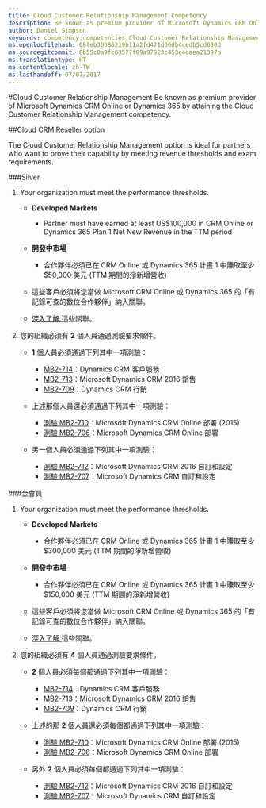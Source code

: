 ```yaml
---
title: Cloud Customer Relationship Management Competency
description: Be known as premium provider of Microsoft Dynamics CRM Online or Dynamics 365 by attaining the Cloud Customer Relationship Management competency.
author: Daniel Simpson
keywords: competency,competencies,Cloud Customer Relationship Management
ms.openlocfilehash: 08feb30386219b11a2fd471d66db4cedb5cd680d
ms.sourcegitcommit: 8b55c0a9fc63577f09a97923c453e4daea21397b
ms.translationtype: HT
ms.contentlocale: zh-TW
ms.lasthandoff: 07/07/2017
---
```

#<a name="cloud-customer-relationship-management"></a>Cloud Customer Relationship Management
Be known as premium provider of Microsoft Dynamics CRM Online or Dynamics 365 by attaining the Cloud Customer Relationship Management competency.

##<a name="cloud-crm-reseller-option"></a>Cloud CRM Reseller option

The Cloud Customer Relationship Management option is ideal for partners who want to prove their capability by meeting revenue thresholds and exam requirements. 

###<a name="silver"></a>Silver

1. Your organization must meet the performance thresholds.

    - **Developed Markets**
        - Partner must have earned at least US$100,000 in CRM Online or Dynamics 365 Plan 1 Net New Revenue in the TTM period

    - **開發中市場**
        - 合作夥伴必須已在 CRM Online 或 Dynamics 365 計畫 1 中賺取至少 $50,000 美元 (TTM 期間的淨新增營收)

    - 這些客戶必須將您當做 Microsoft CRM Online 或 Dynamics 365 的「有記錄可查的數位合作夥伴」納入關聯。
    - [深入了解 ](https://partner.microsoft.com/en-us/membership/digital-partner-of-record)這些關聯。  
  
2. 您的組織必須有 **2** 個人員通過測驗要求條件。

    - **1** 個人員必須通過下列其中一項測驗：
        - [MB2-714](https://www.microsoft.com/en-us/learning/exam-mb2-714.aspx)：Dynamics CRM 客戶服務
        - [MB2-713](https://www.microsoft.com/en-us/learning/exam-mb2-713.aspx)：Microsoft Dynamics CRM 2016 銷售
        - [MB2-709](https://www.microsoft.com/en-us/learning/exam-mb2-709.aspx)：Dynamics CRM 行銷 

    - 上述那個人員還必須通過下列其中一項測驗：
        - [測驗 MB2-710](https://www.microsoft.com/en-us/learning/exam-mb2-710.aspx)：Microsoft Dynamics CRM Online 部署 (2015)
        - [測驗 MB2-706](https://www.microsoft.com/en-us/learning/exam-mb2-706.aspx)：Microsoft Dynamics CRM Online 部署
        
    - 另一個人員必須通過下列其中一項測驗：
        - [測驗 MB2-712](https://www.microsoft.com/en-us/learning/exam-mb2-712.aspx)：Microsoft Dynamics CRM 2016 自訂和設定
        - [測驗 MB2-707](https://www.microsoft.com/en-us/learning/exam-mb2-707.aspx)：Microsoft Dynamics CRM 自訂和設定


###<a name="gold"></a>金會員

1. Your organization must meet the performance thresholds.

    - **Developed Markets**
    
        - 合作夥伴必須已在 CRM Online 或 Dynamics 365 計畫 1 中賺取至少 $300,000 美元 (TTM 期間的淨新增營收)
     
    - **開發中市場**

        - 合作夥伴必須已在 CRM Online 或 Dynamics 365 計畫 1 中賺取至少 $150,000 美元 (TTM 期間的淨新增營收)

    - 這些客戶必須將您當做 Microsoft CRM Online 或 Dynamics 365 的「有記錄可查的數位合作夥伴」納入關聯。
    - [深入了解 ](https://partner.microsoft.com/en-us/membership/digital-partner-of-record)這些關聯。  


2. 您的組織必須有 **4** 個人員通過測驗要求條件。

    - **2** 個人員必須每個都通過下列其中一項測驗：
        - [MB2-714](https://www.microsoft.com/en-us/learning/exam-mb2-714.aspx)：Dynamics CRM 客戶服務
        - [MB2-713](https://www.microsoft.com/en-us/learning/exam-mb2-713.aspx)：Microsoft Dynamics CRM 2016 銷售
        - [MB2-709](https://www.microsoft.com/en-us/learning/exam-mb2-709.aspx)：Dynamics CRM 行銷 

    - 上述的那 **2** 個人員還必須每個都通過下列其中一項測驗：
        - [測驗 MB2-710](https://www.microsoft.com/en-us/learning/exam-mb2-710.aspx)：Microsoft Dynamics CRM Online 部署 (2015)
        - [測驗 MB2-706](https://www.microsoft.com/en-us/learning/exam-mb2-706.aspx)：Microsoft Dynamics CRM Online 部署

    - 另外 **2** 個人員必須每個都通過下列其中一項測驗：
        - [測驗 MB2-712](https://www.microsoft.com/en-us/learning/exam-mb2-712.aspx)：Microsoft Dynamics CRM 2016 自訂和設定
        - [測驗 MB2-707](https://www.microsoft.com/en-us/learning/exam-mb2-707.aspx)：Microsoft Dynamics CRM 自訂和設定
